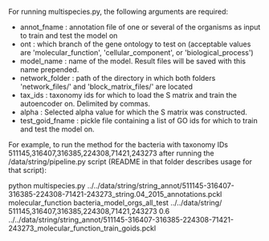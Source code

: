 For running multispecies.py, the following arguments are required:

- annot_fname : annotation file of one or several of the organisms as input to train and test the model on
- ont : which branch of the gene ontology to test on (acceptable values are 'molecular_function', 'cellular_component', or 'biological_process')
- model_name : name of the model. Result files will be saved with this name prepended.
- network_folder : path of the directory in which both folders 'network_files/' and 'block_matrix_files/' are located
- tax_ids : taxonomy ids for which to load the S matrix and train the autoencoder on. Delimited by commas.
- alpha : Selected alpha value for which the S matrix was constructed.
- test_goid_fname : pickle file containing a list of GO ids for which to train and test the model on.

For example, to run the method for the bacteria with taxonomy IDs 511145,316407,316385,224308,71421,243273 after running the /data/string/pipeline.py script (README in that folder describes usage for that script):

python multispecies.py ../../data/string/string_annot/511145-316407-316385-224308-71421-243273_string.04_2015_annotations.pckl molecular_function bacteria_model_orgs_all_test ../../data/string/ 511145,316407,316385,224308,71421,243273 0.6 ../../data/string/string_annot/511145-316407-316385-224308-71421-243273_molecular_function_train_goids.pckl
